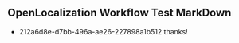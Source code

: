 ## OpenLocalization Workflow Test MarkDown
* 212a6d8e-d7bb-496a-ae26-227898a1b512 thanks!

<!--HONumber=Jul16_HO2-->


